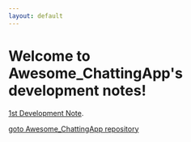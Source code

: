 ```yaml
---
layout: default
---
```


# Welcome to Awesome_ChattingApp's development notes!

[1st Development Note](./2020-05-23-firstdevnote.html).

[goto Awesome_ChattingApp repository](https://github.com/bnbong/Awesome_ChattingApp)
